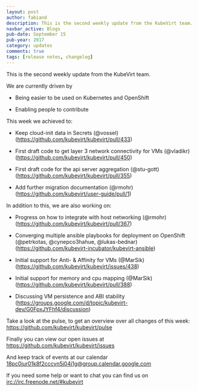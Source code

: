 ```yaml
---
layout: post
author: fabiand
description: This is the second weekly update from the KubeVirt team.
navbar_active: Blogs
pub-date: September 15
pub-year: 2017
category: updates
comments: true
tags: [release notes, changelog]
---
```


This is the second weekly update from the KubeVirt team.

We are currently driven by

- Being easier to be used on Kubernetes and OpenShift

- Enabling people to contribute

<!-- more -->

This week we achieved to:

- Keep cloud-init data in Secrets (@vossel)
  (<https://github.com/kubevirt/kubevirt/pull/433>)

- First draft code to get layer 3 network connectivity for VMs
  (@vladikr) (<https://github.com/kubevirt/kubevirt/pull/450>)

- First draft code for the api server aggregation (@stu-gott)
  (<https://github.com/kubevirt/kubevirt/pull/355>)

- Add further migration documentation (@rmohr)
  (<https://github.com/kubevirt/user-guide/pull/1>)

In addition to this, we are also working on:

- Progress on how to integrate with host networking (@rmohr)
  (<https://github.com/kubevirt/kubevirt/pull/367>)

- Converging multiple ansible playbooks for deployment on OpenShift
  (@petrkotas, @cynepco3hahue, @lukas-bednar)
  (<https://github.com/kubevirt-incubator/kubevirt-ansible>)

- Initial support for Anti- & Affinity for VMs (@MarSik)
  (<https://github.com/kubevirt/kubevirt/issues/438>)

- Initial support for memory and cpu mapping (@MarSik)
  (<https://github.com/kubevirt/kubevirt/pull/388>)

- Discussing VM persistence and ABI stability
  (<https://groups.google.com/d/topic/kubevirt-dev/G0FpxJYFhf4/discussion>)

Take a look at the pulse, to get an overview over all changes of this
week: <https://github.com/kubevirt/kubevirt/pulse>

Finally you can view our open issues at
<https://github.com/kubevirt/kubevirt/issues>

And keep track of events at our calendar
[18pc0jur01k8f2cccvn5j04j1g@group.calendar.google.com](https://calendar.google.com/calendar/embed?src=18pc0jur01k8f2cccvn5j04j1g@group.calendar.google.com)

If you need some help or want to chat you can find us on
<irc://irc.freenode.net/#kubevirt>

